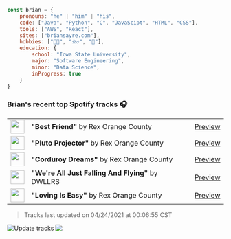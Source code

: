 ```javascript
const brian = {
    pronouns: "he" | "him" | "his",
    code: ["Java", "Python", "C", "JavaScipt", "HTML", "CSS"],
    tools: ["AWS", "React"],
    sites: ["briansayre.com"],
    hobbies: ["👨‍💻", "⛹️‍♂️", "🍳"],
    education: {
        school: "Iowa State University",
        major: "Software Engineering",
        minor: "Data Science",
        inProgress: true
    }
}
```

### Brian's recent top Spotify tracks 🎧
<table>
<!-- top_tracks starts -->
    <tr>
        <td> <img height="32px" src="https://i.scdn.co/image/ab67616d0000485133a6b45fa8354efe37633964"> </td>
        <td> <b>"Best Friend"</b> by Rex Orange County</td>
        <td> <a href="https://p.scdn.co/mp3-preview/c3d4d60709c7441f949a1ff538d1cbbca90934ae?cid=856b16ed1b17433b9b4ee14b5a0c5a87" target="_blank" > Preview </a> </td>
    </tr>
    <tr>
        <td> <img height="32px" src="https://i.scdn.co/image/ab67616d00004851733e6d7818eef87d20df86b5"> </td>
        <td> <b>"Pluto Projector"</b> by Rex Orange County</td>
        <td> <a href="https://p.scdn.co/mp3-preview/7d6b5d256531006ce94825d977ad3ac20d1482b6?cid=856b16ed1b17433b9b4ee14b5a0c5a87" target="_blank" > Preview </a> </td>
    </tr>
    <tr>
        <td> <img height="32px" src="https://i.scdn.co/image/ab67616d00004851dbf3c10406ac999c39bf4a97"> </td>
        <td> <b>"Corduroy Dreams"</b> by Rex Orange County</td>
        <td> <a href="https://p.scdn.co/mp3-preview/f2d1f2500bdff083647307b5f976dbe7e0d36403?cid=856b16ed1b17433b9b4ee14b5a0c5a87" target="_blank" > Preview </a> </td>
    </tr>
    <tr>
        <td> <img height="32px" src="https://i.scdn.co/image/ab67616d0000485193e615c188fccd958e915852"> </td>
        <td> <b>"We're All Just Falling And Flying"</b> by DWLLRS</td>
        <td> <a href="https://p.scdn.co/mp3-preview/25801ab65d788626dd2a21a062b1f23d088d2d0c?cid=856b16ed1b17433b9b4ee14b5a0c5a87" target="_blank" > Preview </a> </td>
    </tr>
    <tr>
        <td> <img height="32px" src="https://i.scdn.co/image/ab67616d00004851280a72fdd9bd502bcba6ada8"> </td>
        <td> <b>"Loving Is Easy"</b> by Rex Orange County</td>
        <td> <a href="https://p.scdn.co/mp3-preview/bce0365b96538116e07cb65fe3b3dbec560faae6?cid=856b16ed1b17433b9b4ee14b5a0c5a87" target="_blank" > Preview </a> </td>
    </tr>
<!-- top_tracks ends -->
</table>

<!-- last_updated starts -->
> Tracks last updated on 04/24/2021 at 00:06:55 CST
<!-- last_updated ends -->

<a href="https://github.com/briansayre/briansayre/actions?query=workflow%3A%22Update+Spotify+tracks%22"><img src="https://github.com/briansayre/briansayre/workflows/Update%20Spotify%20tracks/badge.svg" align="left" alt="Update tracks"></a>

![](https://visitor-badge.glitch.me/badge?page_id=briansayre.briansayre)

